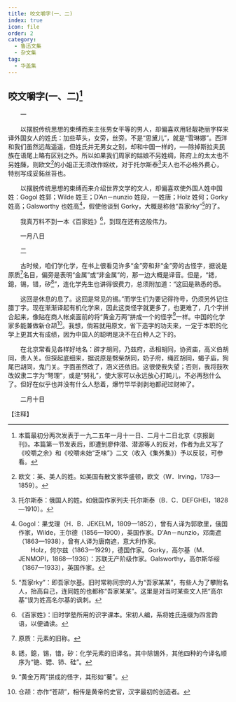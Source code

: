 ```yaml
---
title: 咬文嚼字(一、二)
index: true
icon: file
order: 2
category:
  - 鲁迅文集
  - 杂文集
tag:  
  - 华盖集
---
```


## 咬文嚼字(一、二)[^①]

　　一

　　以摆脱传统思想的束缚而来主张男女平等的男人，却偏喜欢用轻靓艳丽字样来译外国女人的姓氏：加些草头，女旁，丝旁。不是“思黛儿”，就是“雪琳娜”。西洋和我们虽然远哉遥遥，但姓氏并无男女之别，却和中国一样的，──除掉斯拉夫民族在语尾上略有区别之外。所以如果我们周家的姑娘不另姓绸，陈府上的太太也不另姓蔯，则欧文[^②]的小姐正无须改作妪纹，对于托尔斯泰[^③]夫人也不必格外费心，特别写成妥鉐丝苔也。

　　以摆脱传统思想的束缚而来介绍世界文学的文人，却偏喜欢使外国人姓中国姓：Gogol 姓郭；Wilde 姓王；D’An－nunzio 姓段，一姓唐；Holz 姓何；Gorky 姓高；Galsworthy 也姓高[^④]，假使他谈到 Gorky，大概是称他“吾家rky”[^⑤]的了。

　　我真万料不到一本《百家姓》[^⑥]，到现在还有这般伟力。

　　一月八日

　　二

　　古时候，咱们学化学，在书上很看见许多“金”旁和非“金”旁的古怪字，据说是原质[^⑦]名目，偏旁是表明“金属”或“非金属”的，那一边大概是译音。但是，“鏭，鎴，锡，错，矽[^⑧]”，连化学先生也讲得很费力，总须附加道：“这回是熟悉的悉。

　　这回是休息的息了。这回是常见的锡。”而学生们为要记得符号，仍须另外记住腊丁字。现在渐渐译起有机化学来，因此这类怪字就更多了，也更难了，几个字拼合起来，像贴在商人帐桌面前的将“黄金万两”拼成一个的怪字[^⑨]一样。中国的化学家多能兼做新仓颉[^⑩]。我想，倘若就用原文，省下造字的功夫来，一定于本职的化学上更其大有成绩，因为中国人的聪明是决不在白种人之下的。

　　在北京常看见各样好地名：辟才胡同，乃兹府，丞相胡同，协资庙，高义伯胡同，贵人关。但探起底细来，据说原是劈柴胡同，奶子府，绳匠胡同，蝎子庙，狗尾巴胡同，鬼门关。字面虽然改了，涵义还依旧。这很使我失望；否则，我将鼓吹改奴隶二字为“弩理”，或是“努礼”，使大家可以永远放心打盹儿，不必再愁什么了。但好在似乎也并没有什么人愁着，爆竹毕毕剥剥地都祀过财神了。

　　二月十日

【注释】

[^①]:本篇最初分两次发表于一九二五年一月十一日、二月十二日北京《京报副刊》。本篇第一节发表后，即遭到廖仲潜、潜源等人的反对，作者为此又写了《咬嚼之余》和《咬嚼未始“乏味”》二文（收入《集外集》）予以反驳，可参看。

[^②]:欧文：英、美人的姓。如美国有散文家华盛顿，欧文（W．Irving，1783—1859）。

[^③]:托尔斯泰：俄国人的姓。如俄国作家列夫·托尔斯泰（B．C．DEFGHEI，1828—1910）。

[^④]:Gogol：果戈理（H．B．JEKELM，1809—1852），曾有人译为郭歌里，俄国作家，Wilde，王尔德（1856—1900），英国作家。D'An－nunzio，邓南遮（1863—1938），曾有人译为唐南遮，意大利作家。  
    　　Holz，何尔兹（1863—1929），德国作家。Gorky，高尔基（M．JENMOPI，1868—1936）：苏联无产阶级作家。Galsworthy，高尔斯华绥（1867—1933），英国作家。

[^⑤]:“吾家rky”：即吾家尔基。旧时常称同宗的人为“吾家某某”，有些人为了攀附名人，抬高自己，连同姓的也都称“吾家某某”。这里是对当时某些文人把“高尔基”误为姓高名尔基的讽刺。

[^⑥]:《百家姓》：旧时学塾所用的识字课本。宋初人编，系将姓氏连缀为四言韵语，以便诵读。

[^⑦]:原质：元素的旧称。

[^⑧]:鏭，鎴，锡，错，矽：化学元素的旧译名。其中除锡外，其他四种的今译名顺序为“铯、锶、铈、硅”。

[^⑨]:“黄金万两”拼成的怪字，其形如“驀”。

[^⑩]:仓颉：亦作“苍颉”，相传是黄帝的史官，汉字最初的创造者。
